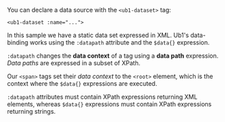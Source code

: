You can declare a data source with the `<ub1-dataset>` tag:

    <ub1-dataset :name="...">

In this sample we have a static data set expressed in XML. Ub1's data-binding works using the `:datapath` attribute and the `$data{}` expression.

`:datapath` changes the **data context** of a tag using a **data path** expression. _Data paths_ are expressed in a subset of XPath.

Our `<span>` tags set their _data context_ to the `<root>` element, which is the context where the `$data{}` expressions are executed.

`:datapath` attributes must contain XPath expressions returning XML elements, whereas `$data{}` expressions must contain XPath expressions returning strings.
